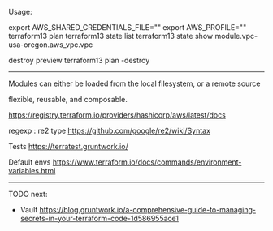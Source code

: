 Usage:

export AWS_SHARED_CREDENTIALS_FILE=""
export AWS_PROFILE=""
terraform13 plan
terraform13 state list
terraform13 state show module.vpc-usa-oregon.aws_vpc.vpc

destroy preview
terraform13 plan -destroy

------
Modules can either be loaded from the local filesystem, or a remote source


flexible, reusable, and composable.


https://registry.terraform.io/providers/hashicorp/aws/latest/docs

regexp : re2 type
https://github.com/google/re2/wiki/Syntax

Tests
https://terratest.gruntwork.io/

Default envs 
https://www.terraform.io/docs/commands/environment-variables.html



------
TODO next:
- Vault https://blog.gruntwork.io/a-comprehensive-guide-to-managing-secrets-in-your-terraform-code-1d586955ace1

